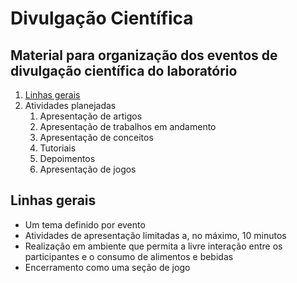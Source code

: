 # Divulgação Científica
Material para organização dos eventos de divulgação científica do laboratório
-----


  
1. [Linhas gerais](#linhas-gerais)
1. Atividades planejadas
    1. Apresentação de artigos
    1. Apresentação de trabalhos em andamento
    1. Apresentação de conceitos
    1. Tutoriais
    1. Depoimentos
    1. Apresentação de jogos
    
 ## Linhas gerais
- Um tema definido por evento
- Atividades de apresentação limitadas a, no máximo, 10 minutos
- Realização em ambiente que permita a livre interação entre os participantes e o consumo de alimentos e bebidas
- Encerramento como uma seção de jogo
